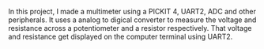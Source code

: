 In this project, I made a multimeter using a PICKIT 4, UART2, ADC and other peripherals. It uses a analog to digical converter to measure the voltage and resistance across a potentiometer and a resistor respectively. That voltage and resistance get displayed on the computer terminal using UART2.
